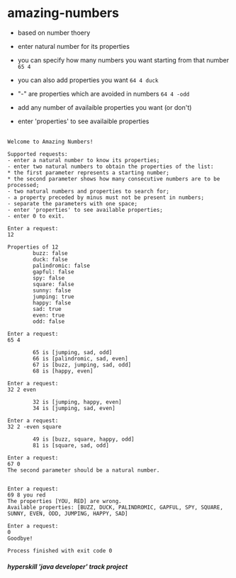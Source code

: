 # amazing-numbers

- based on number thoery

- enter natural number for its properties

- you can specify how many numbers you want starting from that number ```65 4```

- you can also add properties you want ```64 4 duck```

-  "-" are properties which are avoided in numbers ```64 4 -odd```

-   add any number of availaible properties you want (or don't)

-  enter 'properties' to see availaible properties
  <br></br>
```
Welcome to Amazing Numbers!

Supported requests:
- enter a natural number to know its properties;
- enter two natural numbers to obtain the properties of the list:
* the first parameter represents a starting number;
* the second parameter shows how many consecutive numbers are to be processed;
- two natural numbers and properties to search for;
- a property preceded by minus must not be present in numbers;
- separate the parameters with one space;
- enter 'properties' to see available properties;
- enter 0 to exit.

Enter a request:
12

Properties of 12
		buzz: false
		duck: false
		palindromic: false
		gapful: false
		spy: false
		square: false
		sunny: false
		jumping: true
		happy: false
		sad: true
		even: true
		odd: false

Enter a request:
65 4

		65 is [jumping, sad, odd]
		66 is [palindromic, sad, even]
		67 is [buzz, jumping, sad, odd]
		68 is [happy, even]

Enter a request:
32 2 even

		32 is [jumping, happy, even]
		34 is [jumping, sad, even]

Enter a request:
32 2 -even square

		49 is [buzz, square, happy, odd]
		81 is [square, sad, odd]

Enter a request:
67 0
The second parameter should be a natural number.


Enter a request:
69 8 you red
The properties [YOU, RED] are wrong.
Available properties: [BUZZ, DUCK, PALINDROMIC, GAPFUL, SPY, SQUARE, SUNNY, EVEN, ODD, JUMPING, HAPPY, SAD]

Enter a request:
0
Goodbye!

Process finished with exit code 0
```

##### <i>hyperskill 'java developer' track project</i>
